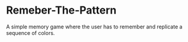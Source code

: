 # Remeber-The-Pattern
A simple memory game where the user has to remember and replicate a sequence of colors.

